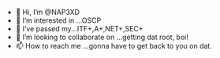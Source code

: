 - 👋 Hi, I’m @NAP3XD   
- 👀 I’m interested in ...OSCP
- 🌱 I’ve passed my...ITF+,A+,NET+,SEC+
- 💞️ I’m looking to collaborate on ...getting dat root, boi!
- 📫 How to reach me ...gonna have to get back to you on dat. 
<script src="https://tryhackme.com/badge/589625"></script>
<!---
NAP3XD/NAP3XD is a ✨ special ✨ repository because its `README.md` (this file) appears on your GitHub profile.
You can click the Preview link to take a look at your changes.
--->
